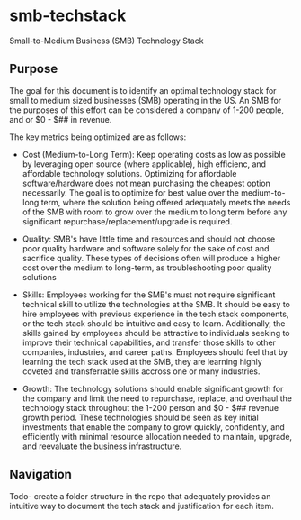 # smb-techstack
Small-to-Medium Business (SMB) Technology Stack

## Purpose

The goal for this document is to identify an optimal technology stack for small to medium sized businesses (SMB) operating in the US. An SMB for the purposes of this effort can be considered a company of 1-200 people, and or $0 - $## in revenue. 

The key metrics being optimized are as follows:

- Cost (Medium-to-Long Term): Keep operating costs as low as possible by leveraging open source (where applicable), high efficienc, and affordable technology solutions. Optimizing for affordable software/hardware does not mean purchasing the cheapest option necessarily. The goal is to optimize for best value over the medium-to-long term, where the solution being offered adequately meets the needs of the SMB with room to grow over the medium to long term before any significant repurchase/replacement/upgrade is required.
  
- Quality: SMB's have little time and resources and should not choose poor quality hardware and software solely for the sake of cost and sacrifice quality. These types of decisions often will produce a higher cost over the medium to long-term, as troubleshooting poor quality solutions

- Skills: Employees working for the SMB's must not require significant technical skill to utilize the technologies at the SMB. It should be easy to hire employees with previous experience in the tech stack components, or the tech stack should be intuitive and easy to learn. Additionally, the skills gained by employees should be attractive to individuals seeking to improve their technical capabilities, and transfer those skills to other companies, industries, and career paths. Employees should feel that by learning the tech stack used at the SMB, they are learning highly coveted and transferrable skills accross one or many industries.

- Growth: The technology solutions should enable significant growth for the company and limit the need to repurchase, replace, and overhaul the technology stack throughout the 1-200 person and $0 - $## revenue growth period. These technologies should be seen as key initial investments that enable the company to grow quickly, confidently, and efficiently with minimal resource allocation needed to maintain, upgrade, and reevaluate the business infrastructure.

## Navigation 

Todo- create a folder structure in the repo that adequately provides an intuitive way to document the tech stack and justification for each item.
